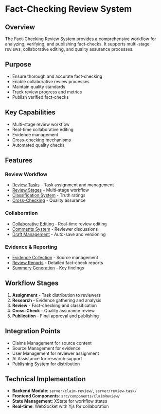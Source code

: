 # Fact-Checking Review System

## Overview
The Fact-Checking Review System provides a comprehensive workflow for analyzing, verifying, and publishing fact-checks. It supports multi-stage reviews, collaborative editing, and quality assurance processes.

## Purpose
- Ensure thorough and accurate fact-checking
- Enable collaborative review processes
- Maintain quality standards
- Track review progress and metrics
- Publish verified fact-checks

## Key Capabilities
- Multi-stage review workflow
- Real-time collaborative editing
- Evidence management
- Cross-checking mechanisms
- Automated quality checks

## Features

### Review Workflow
- [Review Tasks](./features/review-tasks.md) - Task assignment and management
- [Review Stages](./features/review-stages.md) - Multi-stage workflow
- [Classification System](./features/classification-system.md) - Truth ratings
- [Cross-Checking](./features/cross-checking.md) - Quality assurance

### Collaboration
- [Collaborative Editing](./features/collaborative-editing.md) - Real-time review editing
- [Comments System](./features/comments-system.md) - Reviewer discussions
- [Draft Management](./features/draft-management.md) - Auto-save and versioning

### Evidence & Reporting
- [Evidence Collection](./features/evidence-collection.md) - Source management
- [Review Reports](./features/review-reports.md) - Detailed fact-check reports
- [Summary Generation](./features/summary-generation.md) - Key findings

## Workflow Stages
1. **Assignment** - Task distribution to reviewers
2. **Research** - Evidence gathering and analysis
3. **Review** - Fact-checking and classification
4. **Cross-Check** - Quality assurance review
5. **Publication** - Final approval and publishing

## Integration Points
- Claims Management for source content
- Source Management for evidence
- User Management for reviewer assignment
- AI Assistance for research support
- Publishing System for distribution

## Technical Implementation
- **Backend Module**: `server/claim-review/`, `server/review-task/`
- **Frontend Components**: `src/components/ClaimReview/`
- **State Management**: XState for workflow states
- **Real-time**: WebSocket with Yjs for collaboration